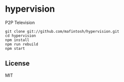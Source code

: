 # hypervision

P2P Television

```
git clone git://github.com/mafintosh/hypervision.git
cd hypervision
npm install
npm run rebuild
npm start
```

## License

MIT
